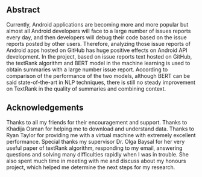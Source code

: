 ## Abstract ##

Currently, Android applications are becoming more and more popular but almost 
all Android developers will face to a large number of issues reports every day, and 
then developers will debug their code based on the issue reports posted by other 
users. Therefore, analyzing those issue reports of Android apps hosted on GitHub 
has huge positive effects on Android API development. In the project, based on 
issue reports text hosted on GitHub, the textRank algorithm and BERT model in 
the machine learning is used to obtain summaries with a large number issue report. 
According to comparison of the performance of the two models, although BERT 
can be said state-of-the-art in NLP techniques, there is still no steady improvement 
on TextRank in the quality of summaries and combining context.

## Acknowledgements ##
Thanks to all my friends for their encouragement and support. Thanks to Khadija Osman for helping me to download and understand data. Thanks to Ryan Taylor for providing me with a virtual machine with extremely excellent performance. Special thanks my supervisor Dr. Olga Baysal for her very useful paper of textRank algorithm, responding to my email, answering questions and solving many difficulties rapidly when I was in trouble. She also spent much time in meeting with me and discuss about my honours project, which helped me determine the next steps for my research.
